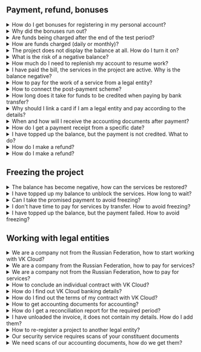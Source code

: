 ## Payment, refund, bonuses

<details>

<summary>How do I get bonuses for registering in my personal account?</summary>

[Bonuses](../concepts/balance#bonuses) are credited when registering a new account. Bonuses are credited after the activation of services in the project, when all the stages of [account confirmation](/en/intro/start/account-registration#2_confirm_your_account) have been completed.

<info>

When creating new projects by existing users and when a new user enters the project by invitation, bonuses are not awarded.

</info>

</details>

<details>

<summary>Why did the bonuses run out?</summary>

[Bonuses](../concepts/balance#bonuses) in VK Cloud are spent on using cloud services and resources. One bonus is equal to one ruble.
Bonuses are given for 60 days, after that they burn off.

<warn>

You cannot withdraw bonuses from the project.

</warn>

You can see the details of your expenses on the **Balance** page in your personal account.

</details>

<details>

<summary>Are funds being charged after the end of the test period?</summary>

After the test period has expired or bonuses have been burned off, the main balance is used to pay for resources. If the balance is zero, the project is [frozen](/en/tools-for-using-services/account/concepts/projects#automatic_freezing_of_the_project). If the balance is positive, funds will be charged for resource usage.

</details>

<details>

<summary>How are funds charged (daily or monthly)?</summary>

Resource consumption in the cloud is registered every minute.
Charges from the project balance for recorded resource consumption occur every minute as well. For some resources (licenses) charging occurs once a day.

VK Cloud registers the consumption of resources in the cloud on a minute-by-minute basis. Funds for resource usage are also charged from the balance minutely. Licenses are charged once a day.

</details>

<details>

<summary>The project does not display the balance at all. How do I turn it on?</summary>

[Balance](../concepts/balance) is displayed:

- If your [role](/en/tools-for-using-services/account/concepts/rolesandpermissions) in the project is the owner, superadministrator or billing administrator.
- After the services are activated in the project. To understand if the services are activated:

  1. Go to VK Cloud [personal account](https://msk.cloud.vk.com/app/en/).
  1. Go to the section of any service. If the **Enable services** button is displayed, [activate](/en/tools-for-using-services/account/service-management/activation) them by pressing this button.

    During activation, you may need to confirm the phone number and link the payment card.

</details>

<details>

<summary>What is the risk of a negative balance?</summary>

Negative balance is a negative value of personal account balance for clients on prepaid payment system.
No penalties are charged on negative balance. To use the services and resources of the project it is necessary to have a positive balance.

<warn>

Unlocking of services takes up to 4 hours from the moment of crediting.

</warn>

</details>

<details>

<summary>How much do I need to replenish my account to resume work?</summary>

Project is automatically resumed when the balance is positive.
It is recommended to deposit an amount equal to the daily charge, or enable [auto-top-up](../service-management/add-card#configure_auto_completion).

</details>

<details>

<summary>I have paid the bill, the services in the project are active. Why is the balance negative?</summary>

You are probably a legal entity and work with VK Cloud for a post-payment. In this case, the balance of your project will always be negative.

If you do not know your payment scheme, contact the VK Cloud document management Department for clarification at the address [docs_vktech@vk.company](mailto:docs_vktech@vk.company).

Specify the full name and details of the organization.

</details>

<details>

<summary>How to pay for the work of a service from a legal entity?</summary>

If you work with VK Cloud on prepayment, [form an invoice](../service-management/bill-generation/) and pay it in your personal account.

When working on the post-payment scheme, the invoice and [accounting documents](../concepts/report#legal_entities) for the reporting period are sent via the electronic document management system (EDM) within five working days of the month following the reporting one.

If you have not received the accounting documents, contact VK Cloud document management department at [docs_vktech@vk.company](mailto:docs_vktech@vk.company). Specify the full name and details of the organization.

</details>

<details>

<summary>How to connect the post-payment scheme?</summary>

Post-payment is available:

- only for legal entities;
- only within the framework of an individual contract with VK Cloud.

</details>

<details>

<summary>How long does it take for funds to be credited when paying by bank transfer?</summary>

Up to 3 banking days.

</details>

<details>

<summary>Why should I link a card if I am a legal entity and pay according to the details?</summary>

The card may be required if you work on prepayment, and you need to top up your balance urgently — for example, to avoid project [freezing](/en/tools-for-using-services/account/concepts/projects#automatic_freezing_of_the_project).

Write-offs for payments from bank cards are not included in [accounting documents for legal entities](../concepts/report#composition_of_accounting_documents_55c18d7): billing report, reconciliation report.

</details>

<details>

<summary>When and how will I receive the accounting documents after payment?</summary>

<tabs>
<tablist>
<tab>Individuals</tab>
<tab>Legal entities</tab>
</tablist>
<tabpanel>

Immediately after the funds are credited, the receipt is sent to the email address of the project owner.

</tabpanel>
<tabpanel>

As part of the package of [accounting documents](../concepts/report) for the corresponding reporting period (month).

When working through the electronic document management system (EDM), documents are available immediately. If the organization maintains a paper document flow with VK Cloud, the delivery time of the original documents is added.

If you have not received your original documents or need scanned copies, please contact VK Cloud document management Department [docs_vktech@vk.company](mailto:docs_vktech@vk.company).

</tabpanel>
</tabs>

</details>

<details>

<summary>How do I get a payment receipt from a specific date?</summary>

Contact [technical support](/en/contacts), provide information:

- [project ID (PID)](/en/tools-for-using-services/account/service-management/project-settings/manage#getting_the_project_id);
- project [region](/en/tools-for-using-services/account/concepts/regions);
- amount and date of payment;
- payment confirmation.

</details>

<details>

<summary>I have topped up the balance, but the payment is not credited. What to do?</summary>

The terms of crediting funds depend on [the payment method](../concepts/payment-methods):

- Payment by bank transfer — payment can take up to three banking days from the date of transfer of funds by the bank.
- Payment by other methods — the payment is credited within 5-10 minutes after payment confirmation.

If the payment is not received within the specified time, contact [technical support](/en/contacts) to search for it, provide information:

- [project ID (PID)](/en/tools-for-using-services/account/service-management/project-settings/manage#getting_the_project_id);
- project [region](/en/tools-for-using-services/account/concepts/regions);
- payment confirmation.

</details>

<details>

<summary>How do I make a refund?</summary>

Contact [technical support](/en/contacts). For more information about the refund conditions and the requirements for the application, see  [Refund of funds](../service-management/refund).

You can refund only funds that you have previously credited to your account. [Bonuses](../concepts/balance#bonuses) cannot be refunded.

For individuals, the funds will be returned to the account from which the payment has been made.

</details>

<details>

<summary>How do I make a refund?</summary>

It is possible to return funds paid earlier. [Bonuses](../concepts/balance#bonuses) cannot be refunded.

For individuals do not need to specify details, as the refund is made only to the account from which the payment has been made.

Please contact [technical support](/en/contacts). For more information about the refund terms and application requirements, see the article [Refund of funds](../service-management/refund).

</details>

## Freezing the project

<details>

<summary>The balance has become negative, how can the services be restored?</summary>

When working on prepayment with a negative balance, the project is automatically [frozen](/en/tools-for-using-services/account/concepts/projects#automatic_freezing_of_the_project). Its objects are placed in the queue for deletion for a period:

- 3 days if you have never replenished the project account.
- 30 days if you have topped up the project account at least once.

   <err>

   As soon as the storage period in the queue expires, all project resources will be permanently deleted!

   </err>

To restore the services:

1. Go to VK Cloud [personal account](https://msk.cloud.vk.com/app/en/).
1. [Making a payment](../service-management/payment#making_a_payment) the balance of the main account of the project [in a convenient way](../concepts/payment-methods/).
1. Wait for the activation of services in the project. It can take up to 2 hours.
1. Manually activate project resources:

   - [virtual machines](/en/computing/iaas/service-management/vm/vm-manage#start_stop_restart_vm);
   - [Kubernetes containers](/en/kubernetes/k8s/service-management/manage-cluster#start_cluster_ffb49399);
   - [vm backup](/en/storage/backups/vm-backup/vm-backup-manage#activating_stopping_and_deleting_a_backup_plan);
   - other resources.

<info>

To find out how long resources are in the queue for deletion, contact [technical support](/en/contacts), tell [project ID (PID)](/en/tools-for-using-services/account/service-management/project-settings/manage#getting_the_project_id) and [region](/en/tools-for-using-services/account/concepts/regions).

</info>

</details>

<details>

<summary>I have topped up my balance to unblock the services. How long to wait?</summary>

Unlocking can take up to 4 hours. If you need to restore the work of the project faster, contact [technical support](/en/contacts) and ask to unblock the services manually, specify [project ID (PID)](/en/tools-for-using-services/account/service-management/project-settings/manage#getting_the_project_id) and [region](/en/tools-for-using-services/account/concepts/regions).

After unlocking, manually start the objects that were stopped — for example, virtual machines.

</details>

<details>

<summary>Can I take the promised payment to avoid freezing?</summary>

The promised payment is not supported. You can avoid freezing the project if you have already made a payment, but it does not have time to arrive on the balance before the project goes into negative. Contact [technical support](/en/contacts) and ask them to disable the blocking of services for the duration of the payment. Provide information:

- [project ID (PID)](/en/tools-for-using-services/account/service-management/project-settings/manage#getting_the_project_id);
- project [region](/en/tools-for-using-services/account/concepts/regions);
- payment confirmation.

This situation is possible only when paying by bank transfer — when using other [payment methods](../concepts/payment-methods), the payment is credited almost instantly.

</details>

<details>

<summary>I don't have time to pay for services by transfer. How to avoid freezing?</summary>

There are two options for action:

- Pay for services with a bank card, payments from cards are faster.

  If you are a legal entity, you can subsequently transfer the payment from the card for correct reflection in the accounting documents.

- Pay for the services by bank transfer, contact [technical support](/en/contacts) and ask to disable the blocking of services for the duration of the payment. Provide information:

  - [project ID (PID)](/en/tools-for-using-services/account/service-management/project-settings/manage#getting_the_project_id);
  - project [region](/en/tools-for-using-services/account/concepts/regions);
  - payment confirmation.

</details>

<details>

<summary>I have topped up the balance, but the payment failed. How to avoid freezing?</summary>

Contact [technical support](/en/contacts) to track down the payment.

1. Provide information:

   - [project ID (PID)](/en/tools-for-using-services/account/service-management/project-settings/manage#getting_the_project_id);
   - project [region](/en/tools-for-using-services/account/concepts/regions);
   - payment confirmation.

1. Ask to disable the blocking of services for the duration of the search.

</details>

## Working with legal entities

<details>

<summary>We are a company not from the Russian Federation, how to start working with VK Cloud?</summary>

With VK Cloud, you can work with a service infrastructure that is physically deployed:

- On the territory of Russia — to do this, [register](/en/intro/start/account-registration) an account in [region](/en/tools-for-using-services/account/concepts/regions) Moscow at https://cloud.vk.com.
- On the territory of Kazakhstan — to do this, [register](/en/intro/start/account-registration) an account in [region](/en/tools-for-using-services/account/concepts/regions) Kazakhstan at https://vkcloud.kz или https://kz.cloud.vk.com/.

Each region has its own peculiarities of work for non-residents of the Russian Federation:

<tabs>
<tablist>
<tab>Moscow</tab>
<tab>Kazakhstan</tab>
</tablist>
<tabpanel>

- Contractual relations.

  Non-resident organizations of the Russian Federation can work with VK Cloud as legal entities and receive [accounting documents](../concepts/report) only within the framework of an individual contract.

- Phone number.

  To link a foreign phone number to your account, contact [technical support](/en/contacts).

- Payment for services.

  The currency of payments and other payment terms are discussed during the execution of the contract.

</tabpanel>
<tabpanel>

- Contractual relations.

  Legal entities-residents of Kazakhstan can work both under a public offer agreement and under an individual contract, to choose from.

- Payment for services.

  In the region of Kazakhstan, you can pay for services:

  - only in tenge;
  - (when paying by card) only with a card issued by a bank of Kazakhstan, Armenia, Azerbaijan, Belarus, Kyrgyzstan, Uzbekistan, Tajikistan, Lithuania, Latvia, Estonia or Georgia.

</tabpanel>
</tabs>

</details>

<details>

<summary>We are a company from the Russian Federation, how to pay for services?</summary>

<tabs>
<tablist>
<tab>Prepayment work</tab>
<tab>Post-payment work</tab>
</tablist>
<tabpanel>

1. Complete the [pre-registration](../service-management/corporate#additional_registration_of_legal_entities) of the legal entity, if it has not already been done.
1. [Create an invoice](../service-management/bill-generation) for the required amount in your personal account.
1. Pay the bill by bank transfer.

</tabpanel>
<tabpanel>

1. Wait for the invoice from VK Cloud. The invoice comes as part of a package of [accounting documents](../concepts/report) for the corresponding reporting period (month).
1. Pay the bill by bank transfer.

</tabpanel>
</tabs>

</details>

<details>

<summary>We are a company not from the Russian Federation, how to pay for services?</summary>

<tabs>
<tablist>
<tab>Prepayment work</tab>
<tab>Post-payment work</tab>
</tablist>
<tabpanel>

1. To get an invoice, contact the VK Cloud document management Department at the address [docs_vktech@vk.company](mailto:docs_vktech@vk.company).
1. Specify:

   - full name and details of the organization;
   - invoice amount.

1. Pay the invoice received from VK Cloud using a bank transfer.

</tabpanel>
<tabpanel>

1. Wait for the invoice from VK Cloud. The invoice comes as part of a package of [accounting documents](../concepts/report) for the corresponding reporting period (month).
1. Pay the invoice received from VK Cloud using a bank transfer..

</tabpanel>
</tabs>

</details>

<details>

<summary>How to conclude an individual contract with VK Cloud?</summary>

1. Contact the VK Cloud customer service Department at the address [sales-team@mcs.mail.ru](mailto:sales-team@mcs.mail.ru).
1. Specify:

   - full name and details of the organization;
   - full name and phone number of the contact person.

The manager will contact you to clarify the required terms of the contract.

</details>

<details>

<summary>How do I find out VK Cloud banking details?</summary>

<tabs>
<tablist>
<tab>Moscow</tab>
<tab>Kazakhstan</tab>
</tablist>
<tabpanel>

If your project is in [region](/en/tools-for-using-services/account/concepts/regions) Moscow, you are working with “VK” LLC, its main details are available at https://cloud.vk.com/contacts.

You can also [generate an invoice](../service-management/bill-generation) in your personal account and view the contents of the **Supplier** field.

</tabpanel>
<tabpanel>

If your project is in [region](/ru/tools-for-using-services/account/concepts/regions) Kazakhstan, you are working with “QazCloud” LLC, its details are available at https://vkcloud.kz/contacts/.

</tabpanel>
</tabs>

</details>

<details>

<summary>How do I find out the terms of my contract with VK Cloud?</summary>

Ask this question in the VK Cloud document management Department at the address [docs_vktech@vk.company](mailto:docs_vktech@vk.company).

In the request, specify the full name and details of the organization.

</details>

<details>

<summary>How to get accounting documents for accounting?</summary>

1. Contact the VK Cloud document management Department at the address [docs_vktech@vk.company](mailto:docs_vktech@vk.company).
1. Specify:

   - full name and details of the organization;
   - the composition of [accounting documents](../concepts/report) that you need;
   - method of obtaining documents: through [electronic document management system (EDM)](../concepts/report#electronic_document_management_system_edm_aece81aa) or [in paper form to the postal address](../concepts/report#delivery_of_original_documents_50e7d04c).

   <info>

   EDM work is available only to organizations registered in the Russian Federation.

   </info>

Accounting documents will be sent once in the reporting period (month).

VK Cloud can duplicate reporting documents in the form of scanned copies in PDF format to e-mail. If you want to receive scanned copies, write about it in the request and specify the recipient's email address.

</details>

<details>

<summary>How do I get a reconciliation report for the required period?</summary>

1. Contact the VK Cloud document management Department at the address [docs_vktech@vk.company](mailto:docs_vktech@vk.company).
1. Specify:

   - full name and details of the organization;
   - the period for which the act is required.

</details>

<details>

<summary>I have unloaded the invoice, it does not contain my details. How do I add them?</summary>

In order for the accounts that you [generate in your personal account](../service-management/bill-generation) to have your organization's data in the **Payer** field, go through [pre-registration](../service-management/corporate#additional_registration_of_legal_entities) of legal entity.

Pre-registration is only available in [region](/en/tools-for-using-services/account/concepts/regions) Moscow and only Russian resident companies.

</details>

<details>

<summary>How to re-register a project to another legal entity?</summary>

<info>

If the email address of the project owner has changed, first follow the steps in the instructions for [changing the owner](/en/tools-for-using-services/account/service-management/project-settings/manage#change_of_the_project_owner).

</info>

To re-register a project to another organization:

1. Contact the VK Cloud document management Department at the address [docs_vktech@vk.company](mailto:docs_vktech@vk.company).
1. Specify:

   - full name and details of the organization to which the project was registered;
   - full name and details of the organization to which the project needs to be reissued.

1. (For legal entities-residents of the Russian Federation in the Moscow region) [Specify](/en/intro/billing/service-management/corporate#additional_registration_of_legal_entities) new details in your personal account.

</details>

<details>

<summary>Our security service requires scans of your constituent documents</summary>

1. Contact the VK Cloud document management Department at the address [docs_vktech@vk.company](mailto:docs_vktech@vk.company).
1. Specify the list of documents that you need copies of.

</details>

<details>

<summary>We need scans of our accounting documents, how do we get them?</summary>

1. Contact the VK Cloud document management Department at the address [docs_vktech@vk.company](mailto:docs_vktech@vk.company).
1. Specify:

   - full name and details of the organization;
   - list of documents copies of which you need;
   - email address to send copies to.

Copies are provided in PDF format.

If you want to receive copies every reporting period, specify this in the request.

</details>

